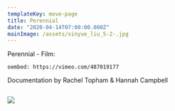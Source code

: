 ```yaml
---
templateKey: move-page
title: Perennial
date: "2020-04-14T07:00:00.000Z"
mainImage: /assets/xinyue_liu_5-2-.jpg
---
```

<div class="lines-3"></div>

Perennial - Film:

`oembed: https://vimeo.com/487019177`

<div class="lines-3"></div>

Documentation by Rachel Topham & Hannah Campbell

<div class="lines-3"></div>

<img src="/assets/_mg_9072-edit.jpg" alt="" title="" class=""></img>

<div class="lines-3"></div>



![](/assets/xinyue_liu_1-1-.jpg)

<div class="lines-3"></div>

<img src="/assets/xinyue_liu_5-2-.jpg" alt="" title="" class=""></img>



<div class="lines-3"></div>

<img src="/assets/xinyue_liu_11.jpg" alt="" title="" class=""></img>

<div class="lines-4"></div>